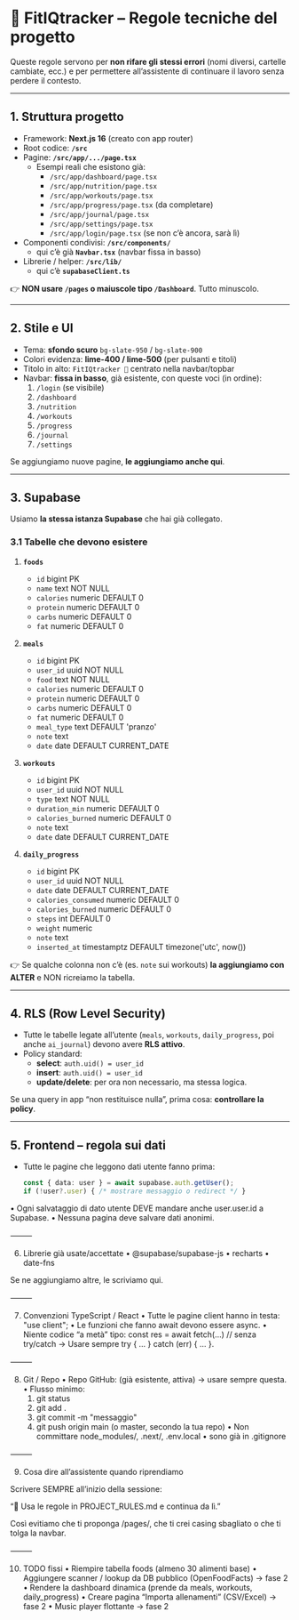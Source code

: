# 📘 FitIQtracker – Regole tecniche del progetto

Queste regole servono per **non rifare gli stessi errori** (nomi diversi, cartelle cambiate, ecc.) e per permettere all’assistente di continuare il lavoro senza perdere il contesto.

---

## 1. Struttura progetto

- Framework: **Next.js 16** (creato con app router)
- Root codice: **`/src`**
- Pagine: **`/src/app/.../page.tsx`**  
  - Esempi reali che esistono già:
    - `/src/app/dashboard/page.tsx`
    - `/src/app/nutrition/page.tsx`
    - `/src/app/workouts/page.tsx`
    - `/src/app/progress/page.tsx` (da completare)
    - `/src/app/journal/page.tsx`
    - `/src/app/settings/page.tsx`
    - `/src/app/login/page.tsx` (se non c’è ancora, sarà lì)
- Componenti condivisi: **`/src/components/`**
  - qui c’è già **`Navbar.tsx`** (navbar fissa in basso)
- Librerie / helper: **`/src/lib/`**
  - qui c’è **`supabaseClient.ts`**

👉 **NON usare `/pages` o maiuscole tipo `/Dashboard`**. Tutto minuscolo.

---

## 2. Stile e UI

- Tema: **sfondo scuro** `bg-slate-950` / `bg-slate-900`
- Colori evidenza: **lime-400 / lime-500** (per pulsanti e titoli)
- Titolo in alto: `FitIQtracker 💪` centrato nella navbar/topbar
- Navbar: **fissa in basso**, già esistente, con queste voci (in ordine):
  1. `/login` (se visibile)
  2. `/dashboard`
  3. `/nutrition`
  4. `/workouts`
  5. `/progress`
  6. `/journal`
  7. `/settings`

Se aggiungiamo nuove pagine, **le aggiungiamo anche qui**.

---

## 3. Supabase

Usiamo **la stessa istanza Supabase** che hai già collegato.

### 3.1 Tabelle che devono esistere

1. **`foods`**
   - `id` bigint PK
   - `name` text NOT NULL
   - `calories` numeric DEFAULT 0
   - `protein` numeric DEFAULT 0
   - `carbs` numeric DEFAULT 0
   - `fat` numeric DEFAULT 0

2. **`meals`**
   - `id` bigint PK
   - `user_id` uuid NOT NULL
   - `food` text NOT NULL
   - `calories` numeric DEFAULT 0
   - `protein` numeric DEFAULT 0
   - `carbs` numeric DEFAULT 0
   - `fat` numeric DEFAULT 0
   - `meal_type` text DEFAULT 'pranzo'
   - `note` text
   - `date` date DEFAULT CURRENT_DATE

3. **`workouts`**
   - `id` bigint PK
   - `user_id` uuid NOT NULL
   - `type` text NOT NULL
   - `duration_min` numeric DEFAULT 0
   - `calories_burned` numeric DEFAULT 0
   - `note` text
   - `date` date DEFAULT CURRENT_DATE

4. **`daily_progress`**
   - `id` bigint PK
   - `user_id` uuid NOT NULL
   - `date` date DEFAULT CURRENT_DATE
   - `calories_consumed` numeric DEFAULT 0
   - `calories_burned` numeric DEFAULT 0
   - `steps` int DEFAULT 0
   - `weight` numeric
   - `note` text
   - `inserted_at` timestamptz DEFAULT timezone('utc', now())

👉 Se qualche colonna non c’è (es. `note` sui workouts) **la aggiungiamo con ALTER** e NON ricreiamo la tabella.

---

## 4. RLS (Row Level Security)

- Tutte le tabelle legate all’utente (`meals`, `workouts`, `daily_progress`, poi anche `ai_journal`) devono avere **RLS attivo**.
- Policy standard:  
  - **select**: `auth.uid() = user_id`
  - **insert**: `auth.uid() = user_id`
  - **update/delete**: per ora non necessario, ma stessa logica.

Se una query in app “non restituisce nulla”, prima cosa: **controllare la policy**.

---

## 5. Frontend – regola sui dati

- Tutte le pagine che leggono dati utente fanno prima:

  ```ts
  const { data: user } = await supabase.auth.getUser();
  if (!user?.user) { /* mostrare messaggio o redirect */ }
•	Ogni salvataggio di dato utente DEVE mandare anche user.user.id a Supabase.
	•	Nessuna pagina deve salvare dati anonimi.

⸻

6. Librerie già usate/accettate
	•	@supabase/supabase-js
	•	recharts
	•	date-fns

Se ne aggiungiamo altre, le scriviamo qui.

⸻

7. Convenzioni TypeScript / React
	•	Tutte le pagine client hanno in testa:
"use client";
•	Le funzioni che fanno await devono essere async.
	•	Niente codice “a metà” tipo:
const res = await fetch(...)
// senza try/catch
→ Usare sempre try { ... } catch (err) { ... }.

⸻

8. Git / Repo
	•	Repo GitHub: (già esistente, attiva) → usare sempre questa.
	•	Flusso minimo:
	1.	git status
	2.	git add .
	3.	git commit -m "messaggio"
	4.	git push origin main (o master, secondo la tua repo)
	•	Non committare node_modules/, .next/, .env.local
	•	sono già in .gitignore

⸻

9. Cosa dire all’assistente quando riprendiamo

Scrivere SEMPRE all’inizio della sessione:

“📘 Usa le regole in PROJECT_RULES.md e continua da lì.”

Così evitiamo che ti proponga /pages/, che ti crei casing sbagliato o che ti tolga la navbar.

⸻

10. TODO fissi
	•	Riempire tabella foods (almeno 30 alimenti base)
	•	Aggiungere scanner / lookup da DB pubblico (OpenFoodFacts) → fase 2
	•	Rendere la dashboard dinamica (prende da meals, workouts, daily_progress)
	•	Creare pagina “Importa allenamenti” (CSV/Excel) → fase 2
	•	Music player flottante → fase 2




